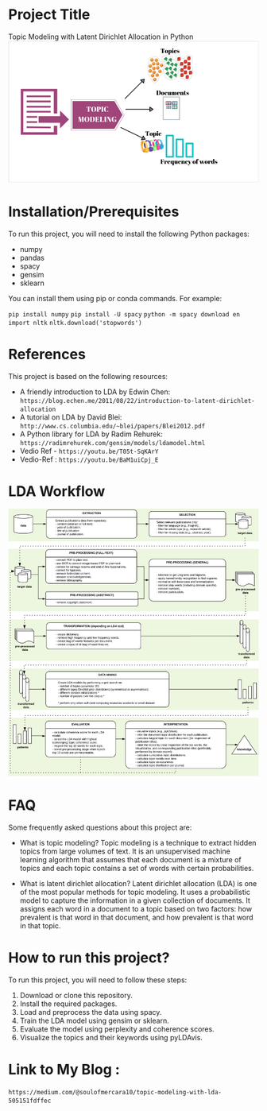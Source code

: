 # Project Title
Topic Modeling with Latent Dirichlet Allocation in Python
![alt text](https://github.com/Zaheer-10/Topic-Modleing-With-Latent-Dirichlet-Allocation/blob/main/Images/Topic_modeling_image.png?raw=true)
# Installation/Prerequisites
To run this project, you will need to install the following Python packages:

- numpy
- pandas
- spacy
- gensim
- sklearn

You can install them using pip or conda commands. For example:

`pip install numpy`
`pip install -U spacy`
`python -m spacy download en`
`import nltk`
`nltk.download('stopwords')`

# References
This project is based on the following resources:
 - A friendly introduction to LDA by Edwin Chen: `https://blog.echen.me/2011/08/22/introduction-to-latent-dirichlet-allocation`
 - A tutorial on LDA by David Blei: `http://www.cs.columbia.edu/~blei/papers/Blei2012.pdf`
 - A Python library for LDA by Radim Rehurek: `https://radimrehurek.com/gensim/models/ldamodel.html`
 - Vedio Ref - `https://youtu.be/T05t-SqKArY`
 - Vedio-Ref : `https://youtu.be/BaM1uiCpj_E`
    
 # LDA Workflow
 ![alt text](https://github.com/Zaheer-10/Topic-Modleing-With-Latent-Dirichlet-Allocation/blob/main/Images/lda-workflow.png?raw=true)

# FAQ
Some frequently asked questions about this project are:

- What is topic modeling?
Topic modeling is a technique to extract hidden topics from large volumes of text. It is an unsupervised machine learning algorithm that assumes that each document is a mixture of topics and each topic contains a set of words with certain probabilities.

- What is latent dirichlet allocation?
Latent dirichlet allocation (LDA) is one of the most popular methods for topic modeling. It uses a probabilistic model to capture the information in a given collection of documents. It assigns each word in a document to a topic based on two factors: how prevalent is that word in that document, and how prevalent is that word in that topic.

# How to run this project?
To run this project, you will need to follow these steps:

1. Download or clone this repository.
2. Install the required packages.
3. Load and preprocess the data using spacy.
4. Train the LDA model using gensim or sklearn.
5. Evaluate the model using perplexity and coherence scores.
6. Visualize the topics and their keywords using pyLDAvis.

# Link to My Blog : 
`https://medium.com/@soulofmercara10/topic-modeling-with-lda-505151fdffec`

